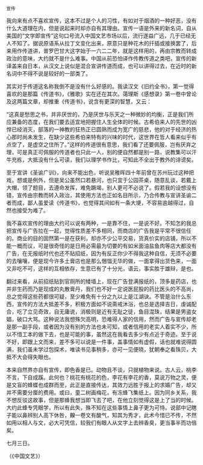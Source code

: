     宣传 

   我向来有点不喜欢宣传，这本不过是个人的习性，有如对于烟酒的一种好恶，没有什么大道理在内，但是说起来时却亦自有其理由。宣传一语是外来的新名词，自从美国的“文学即宣传”这句口号流入中国文艺市场以后，流行遂益广远，几于已经无人不知了。据说原语系从拉丁文变化出来，原意只是种花木的扦插或接换罢了，后来用作传道讲，普罗巴甘大这字始于一六二二年，就是这样用的，再由宗教而转成政治的意味，大约就不是什么难事。中国从前恐怕译作传教传道之类吧，宣传的新译盖来自日本，从汉文上说似是混合宣讲传道而成，也可以讲得过去，在近时的新名词中不得不说是较好的一部类了。

   其实对于传道这名称我倒不是没有什么好感的。我读汉文《旧约全书》，第一觉得喜欢的是那篇《传道书》，《雅歌》实在还在其次。蔼理斯《感想录》第一卷中曾论及这两篇文章，却推重《传道书》，说含有更深的智慧，又云：

   “这真是愁思之书，并非厌世的，乃是厌世与乐天之一种微妙的均衡，正是我们所应兼备的态度，在我们要去适宜地把握住人生全体的时候。古希伯来人的先世的凶悍已经消灭，部落的一神教的狂热正已圆熟而成为宽广的慈悲，他的对于经济的热心那时尚未发生，在缺少这些希伯来特有的兴味的时代，这世界在哲人看来似乎有点空了，是虚空之住所了。”这样的传道很有意思，我们看了还要佩服，岂有厌弃之理，可是真正可佩服的传道者也只此一人，别的便自然都是别一路，说教集可以汗牛充栋，大抵没有什么可读，我们以理学书作比，可知此不全出于教外的诽谤矣。

   至于宣讲《圣谕广训》，向来不能出色，听说吴稚晖四十年前曾在苏州玩过这种把戏，想或是例外，但是吴公虽然口若悬河，也只宜于公园茶桌，随意乱谈，若戴上大帽，领了题目，去遵命发挥，难免蹶竭，别人更可不必说了。假若我的设想没有错，宣传由宗教而转入政治，其使用方法也正如名目所示，乃合传教与宣讲圣谕二者而成，鄙人虽爱读《传道书》，也觉得其间如有一条大埂，不容易逾越得过，自然也接受为难了。

   我不喜欢宣传的理由大约可以说有两种，一是靠不住，一是说不好。不知怎的我总把宣传与广告拉在一起，觉得性质差不多相同，而商店的广告我是平常不很信任的。商业的目的固然第一是在获利，却亦不少公平交易，货真价实的店铺，所以不能一概而议，可是很奇怪的是日用必需最为切要的有如米面油盐鱼肉等店大都没有广告，在无报纸时代也还不贴招纸，因为有反正你少不得我这种自信，无须不必要的去嚷嚷，便是现今许多土膏店也是那么悃愊无华的做，一面拿得出货色来，一面又非吃不可，这样的互相依存，生意已有了十分光，语云，事实胜于雄辩，是也。

   翻过来看，从前招纸贴到官厕所的矮墙上，现在广告登满报纸的，顶多是药店，也并非生药而乃是现成的丸散膏丹，我们也不好一定说医屁股的药比医头的不高尚，总之觉得这些药都很可疑，至少难免有十分之九以上是江湖诀。不管是治什么东西，宣传的方法大抵差不多，积极方面如不说斋戒沐浴，也总是选择吉日，虔诚配合，吃了立见奇效，自无庸说，消极则是近有无耻之徒，鱼目混珠，结果是男盗女娼，破口大骂。这种说法我想殊欠高明，恐难得人家的信用，然而广告与宣传却老是那一副手段，或者因为没有别的方法也未可知，或者信用的老实人着实不少，所以不惜工本的做下去，也是可能的事，虽然这在我看去多少有点近于奇迹。至于说不好，即跟上文而来，差不多可以说是一件事，盖事情如有虚假，话也就难说得圆满，我们虽未学过包探术，唯读书见事稍多，亦可一见便晓，犹朝奉之看珠贝，大抵不大会得失眼也。

   本来自然界亦自有宣传，即色香是已。动物且不谈，只就植物来说。古人云，桃李不言，下自成蹊。此何也？桃花有桃花的色，李花有李花的香，莫说万物之灵，便是文盲的蜂蝶也成群而至，此正是直接传达，其效力远胜于报上的求婚广告，却又并不需要分厘的费用。或曰，童二树画梅花，有冻蜂飞集纸上。因为同乡关系，我不想反驳这故事，但是那蜂我想当即飞去了吧，在他立刻觉得这是上了当的时候。大约此蜂专凭眼学，所以有此失，殊不知在这些事情上鼻子更为可恃。说部中记瞎子能以鼻辨别人高下休咎，齅一卷文有酸气，知其为秀才，此术今惜已不传，不然如用以相人与文，必大可凭信，较我们有眼人从文字上去辨香臭，更当事半而功倍矣。

   七月三日。

   （《中国文艺》）

